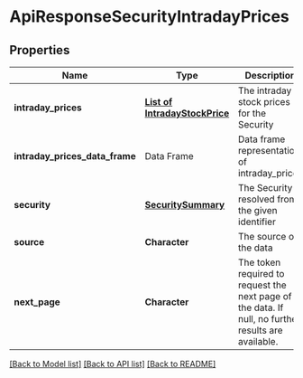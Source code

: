 # ApiResponseSecurityIntradayPrices

[//]: # (CLASS:IntrinioSDK::ApiResponseSecurityIntradayPrices)

[//]: # (KIND:object)

## Properties

[//]: # (START_DEFINITION)

Name | Type | Description
------------ | ------------- | -------------
**intraday_prices** | [**List of IntradayStockPrice**](IntradayStockPrice.md) | The intraday stock prices for the Security &nbsp;
**intraday_prices_data_frame** | Data Frame | Data frame representation of intraday_prices
**security** | [**SecuritySummary**](SecuritySummary.md) | The Security resolved from the given identifier &nbsp;
**source** | **Character** | The source of the data &nbsp;
**next_page** | **Character** | The token required to request the next page of the data. If null, no further results are available. &nbsp;

[//]: # (END_DEFINITION)


[//]: # (CONTAINED_CLASS:IntrinioSDK::IntradayStockPrice)


[//]: # (CONTAINED_CLASS:IntrinioSDK::SecuritySummary)


[[Back to Model list]](../README.md#documentation-for-models) [[Back to API list]](../README.md#documentation-for-api-endpoints) [[Back to README]](../README.md)


